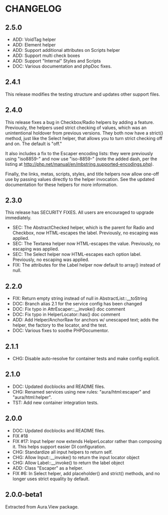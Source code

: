 # CHANGELOG

## 2.5.0

- ADD: VoidTag helper
- ADD: Element helper
- ADD: Support additional attributes on Scripts helper
- ADD: Support multi check boxes
- ADD: Support "Internal" Styles and Scripts
- DOC: Various documentation and phpDoc fixes.

## 2.4.1

This release modifies the testing structure and updates other support files.


## 2.4.0

This release fixes a bug in Checkbox/Radio helpers by adding a feature. Previously, the helpers used strict checking of values, which was an unintentional holdover from previous versions. They both now have a strict() method, just like the Select helper, that allows you to turn strict checking off and on. The default is "off."

It also includes a fix to the Escaper encoding lists: they were previously using "iso8859-" and now use "iso-8859-" (note the added dash, per the listing at http://php.net/manual/en/mbstring.supported-encodings.php).

Finally, the links, metas, scripts, styles, and title helpers now allow one-off use by passing values directly to the helper invocation. See the updated documentation for these helpers for more information.


## 2.3.0

This release has SECURITY FIXES. All users are encouraged to upgrade immediately.

- SEC: The AbstractChecked helper, which is the parent for Radio and Checkbox, now HTML-escapes the label. Previously, no escaping was applied.
- SEC: The Textarea helper now HTML-escapes the value. Previously, no escaping was applied.
- SEC: The Select helper now HTML-escapes each option label. Previously, no escaping was applied.
- FIX: The attributes for the Label helper now default to array() instead of null.


## 2.2.0

- FIX: Return empty string instead of null in AbstractList::__toString
- DOC: Branch alias 2.1 for the service config has been changed
- DOC: Fix typo in AttrEscaper::__invoke() doc comment
- DOC: Fix typo in HelperLocator::has() doc comment
- ADD: Add Helper/AnchorRaw for anchors w/ unescaped text; adds the helper, the factory to the locator, and the test.
- DOC: Various fixes to soothe PHPDocumentor.


## 2.1.1
- CHG: Disable auto-resolve for container tests and make config explicit.

## 2.1.0
- DOC: Updated docblocks and README files.
- CHG: Renamed services using new rules: "aura/html:escaper" and "aura/html:helper".
- TST: Add new container integration tests.


## 2.0.0
- DOC: Updated docblocks and README files.
- FIX #18
- FIX #17: Input helper now extends HelperLocator rather than composing it. This helps support easier DI configuration.
- CHG: Standardize all input helpers to return self.
- CHG: Allow Input::__invoke() to return the input locator object
- CHG: Allow Label::__invoke() to return the label object
- ADD: Class "Escaper" as a helper.
- FIX #6: In Select helper, add placeholder() and strict() methods, and no longer uses strict equality by default.

## 2.0.0-beta1

Extracted from Aura.View package.

